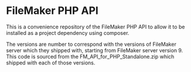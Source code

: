 # FileMaker PHP API

This is a convenience repository of the FileMaker PHP API to allow it to be installed as a project dependency using composer.

The versions are number to correspond with the versions of FileMaker server which they shipped with, starting from FileMaker server version 9. This code is sourced from the FM_API_for_PHP_Standalone.zip which shipped with each of those versions.